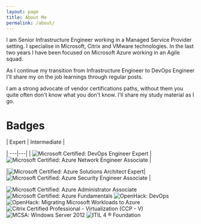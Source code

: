 ```yaml
---
layout: page
title: About Me
permalink: /about/
---
```


I am Senior Infrastructure Engineer working in a Managed Service Provider setting. 
I specialise in Microsoft, Citrix and VMware technologies.
In the last two years I have been focused on Microsoft Azure working in an Agile squad.

As I continue my transition from Infrastructure Engineer to DevOps Engineer I'll share my on the job learnings through regular posts. 

I am a strong advocate of vendor certifications paths, without them you quite often don't know what you don't know. I'll share my study material as I go.

# Badges
| Expert | Intermediate |

| ---|---| 
| ![Microsoft Certified: DevOps Engineer Expert](/badges/microsoft-certified-devops-engineer-expert144x144.png) | ![Microsoft Certified: Azure Network Engineer Associate](/badges/microsoft-certified-azure-network-engineer-associate144x144.png) |

|![Microsoft Certified: Azure Solutions Architect Expert](/badges/microsoft-certified-azure-solutions-architect-expert144x144.png)| ![Microsoft Certified: Azure Security Engineer Associate](/badges/microsoft-certified-azure-security-engineer-associate144x144.png) |

![Microsoft Certified: Azure Administrator Associate](/badges/microsoft-certified-azure-administrator-associate144x144.png)
![Microsoft Certified: Azure Fundamentals](/badges/microsoft-certified-azure-fundamentals144x144.png)
![OpenHack: DevOps](/badges/openhack-devops.png)
![OpenHack: Migrating Microsoft Workloads to Azure](/badges/openhack-migrating-microsoft-workloads-to-azure.png)
![Citrix Certified Professional - Virtualization (CCP - V)](/badges/citrix-certified-professional-virtualization-ccp-v.5.png)
![MCSA: Windows Server 2012](/badges/mcsa-windows-server-2012-certified-2016.png)
![ITIL 4 ® Foundation](/badges/itil-4-foundation.png)
